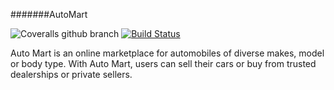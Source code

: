 #######AutoMart


![Coveralls github branch](https://img.shields.io/coveralls/github/lemurheavy/minlinx/AutoMart/develop.svg)
[![Build Status](https://travis-ci.org/minlinx/AutoMart.svg?branch=develop)](https://travis-ci.org/minlinx/AutoMart)

Auto Mart is an online marketplace for automobiles of diverse makes, model or body type. With Auto Mart, users can sell their cars or buy from trusted dealerships or private sellers.
